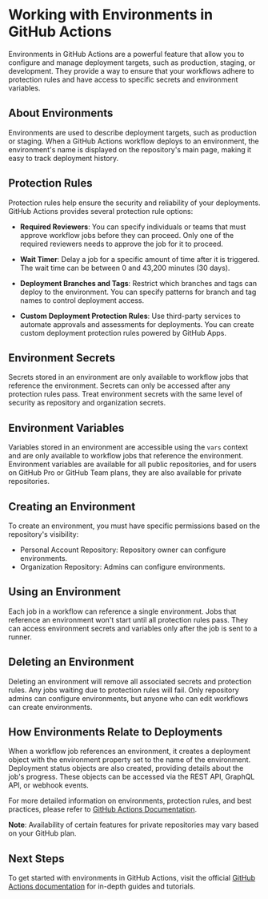 # Working with Environments in GitHub Actions

Environments in GitHub Actions are a powerful feature that allow you to configure and manage deployment targets, such as production, staging, or development. They provide a way to ensure that your workflows adhere to protection rules and have access to specific secrets and environment variables.

## About Environments

Environments are used to describe deployment targets, such as production or staging. When a GitHub Actions workflow deploys to an environment, the environment's name is displayed on the repository's main page, making it easy to track deployment history.

## Protection Rules

Protection rules help ensure the security and reliability of your deployments. GitHub Actions provides several protection rule options:

-   **Required Reviewers**: You can specify individuals or teams that must approve workflow jobs before they can proceed. Only one of the required reviewers needs to approve the job for it to proceed.

-   **Wait Timer**: Delay a job for a specific amount of time after it is triggered. The wait time can be between 0 and 43,200 minutes (30 days).

-   **Deployment Branches and Tags**: Restrict which branches and tags can deploy to the environment. You can specify patterns for branch and tag names to control deployment access.

-   **Custom Deployment Protection Rules**: Use third-party services to automate approvals and assessments for deployments. You can create custom deployment protection rules powered by GitHub Apps.

## Environment Secrets

Secrets stored in an environment are only available to workflow jobs that reference the environment. Secrets can only be accessed after any protection rules pass. Treat environment secrets with the same level of security as repository and organization secrets.

## Environment Variables

Variables stored in an environment are accessible using the `vars` context and are only available to workflow jobs that reference the environment. Environment variables are available for all public repositories, and for users on GitHub Pro or GitHub Team plans, they are also available for private repositories.

## Creating an Environment

To create an environment, you must have specific permissions based on the repository's visibility:

-   Personal Account Repository: Repository owner can configure environments.
-   Organization Repository: Admins can configure environments.

## Using an Environment

Each job in a workflow can reference a single environment. Jobs that reference an environment won't start until all protection rules pass. They can access environment secrets and variables only after the job is sent to a runner.

## Deleting an Environment

Deleting an environment will remove all associated secrets and protection rules. Any jobs waiting due to protection rules will fail. Only repository admins can configure environments, but anyone who can edit workflows can create environments.

## How Environments Relate to Deployments

When a workflow job references an environment, it creates a deployment object with the environment property set to the name of the environment. Deployment status objects are also created, providing details about the job's progress. These objects can be accessed via the REST API, GraphQL API, or webhook events.

For more detailed information on environments, protection rules, and best practices, please refer to [GitHub Actions Documentation](https://docs.github.com/en/actions/deployment/targeting-different-environments/using-environments-for-deployment).

**Note**: Availability of certain features for private repositories may vary based on your GitHub plan.

## Next Steps

To get started with environments in GitHub Actions, visit the official [GitHub Actions documentation](https://docs.github.com/en/actions) for in-depth guides and tutorials.
